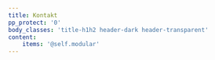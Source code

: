 ```yaml
---
title: Kontakt
pp_protect: '0'
body_classes: 'title-h1h2 header-dark header-transparent'
content:
    items: '@self.modular'
---
```


